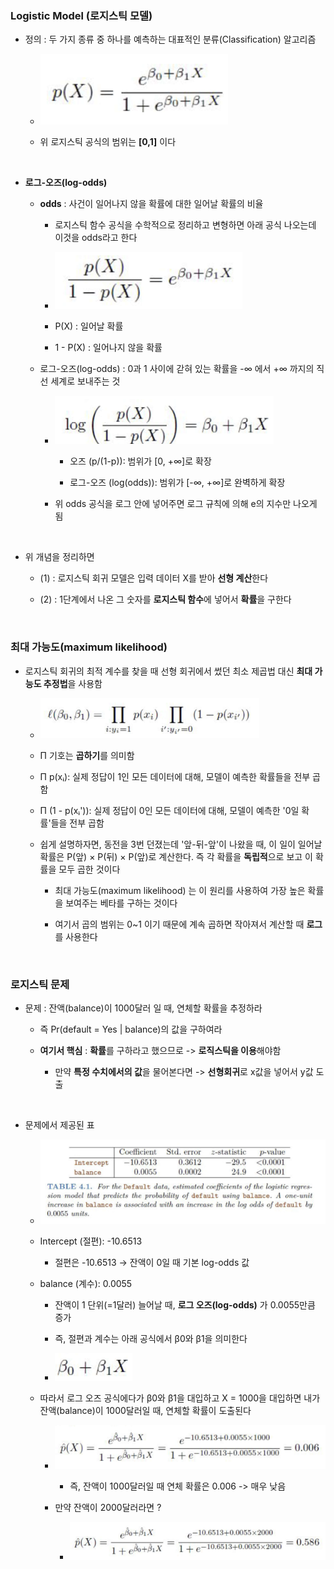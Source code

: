 ### Logistic Model (로지스틱 모델)

- 정의 : 두 가지 종류 중 하나를 예측하는 대표적인 분류(Classification) 알고리즘

    - ![System Resources](../../images/Artificial%20Neural%20Network%20images/03-2장로지스틱공식.png)
 
    - 위 로지스틱 공식의 범위는 **[0,1]** 이다

<br/>

- **로그-오즈(log-odds)**

    - **odds** : 사건이 일어나지 않을 확률에 대한 일어날 확률의 비율
 
        - 로지스틱 함수 공식을 수학적으로 정리하고 변형하면 아래 공식 나오는데 이것을 odds라고 한다 
 
        - ![System Resources](../../images/Artificial%20Neural%20Network%20images/03-2장odds공식.png)
     
        - P(X) : 일어날 확률
     
        - 1 - P(X) : 일어나지 않을 확률
     
    - 로그-오즈(log-odds) : 0과 1 사이에 갇혀 있는 확률을 -∞ 에서 +∞ 까지의 직선 세계로 보내주는 것
 
        - ![System Resources](../../images/Artificial%20Neural%20Network%20images/03-2장로그오즈공식.png)
     
            - 오즈 (p/(1-p)): 범위가 [0, +∞]로 확장

            - 로그-오즈 (log(odds)): 범위가 [-∞, +∞]로 완벽하게 확장 
     
        - 위 odds 공식을 로그 안에 넣어주면 로그 규칙에 의해 e의 지수만 나오게 됨 
     

 
<br/>

- 위 개념을 정리하면

    - (1) : 로지스틱 회귀 모델은 입력 데이터 X를 받아 **선형 계산**한다
 
    - (2) : 1단계에서 나온 그 숫자를 **로지스틱 함수**에 넣어서 **확률**을 구한다 

<br/>

### 최대 가능도(maximum likelihood) 

- 로지스틱 회귀의 최적 계수를 찾을 때 선형 회귀에서 썼던 최소 제곱법 대신 **최대 가능도 추정법**을 사용함

    - ![System Resources](../../images/Artificial%20Neural%20Network%20images/03-2장최대가능도공식.png)
 
    - Π 기호는 **곱하기**를 의미함

    - Π p(xᵢ): 실제 정답이 1인 모든 데이터에 대해, 모델이 예측한 확률들을 전부 곱함

    - Π (1 - p(xᵢ')): 실제 정답이 0인 모든 데이터에 대해, 모델이 예측한 '0일 확률'들을 전부 곱함
 
    - 쉽게 설명하자면, 동전을 3번 던졌는데 '앞-뒤-앞'이 나왔을 때, 이 일이 일어날 확률은 P(앞) × P(뒤) × P(앞)로 계산한다. 즉 각 확률을 **독립적**으로 보고 이 확률을 모두 곱한 것이다
 
        - 최대 가능도(maximum likelihood) 는 이 원리를 사용하여 가장 높은 확률을 보여주는 베타를 구하는 것이다
     
        - 여기서 곱의 범위는 0~1 이기 때문에 계속 곱하면 작아져서 계산할 때 **로그**를 사용한다

<br/>

### 로지스틱 문제 

- 문제 : 잔액(balance)이 1000달러 일 때, 연체할 확률을 추정하라

    - 즉 Pr(default = Yes | balance)의 값을 구하여라
 
    - **여기서 핵심** : **확률**를 구하라고 했으므로 -> **로직스틱을 이용**해야함
 
        - 만약 **특정 수치에서의 값**을 물어본다면 -> **선형회귀**로 x값을 넣어서 y값 도출 

<br/>

- 문제에서 제공된 표

    - ![System Resources](../../images/Artificial%20Neural%20Network%20images/03-2장문제예시표.png)
 
    - Intercept (절편): -10.6513
 
        - 절편은 -10.6513 → 잔액이 0일 때 기본 log-odds 값 

    - balance (계수): 0.0055
 
        - 잔액이 1 단위(=1달러) 늘어날 때, **로그 오즈(log-odds)** 가 0.0055만큼 증가
     
        - 즉, 절편과 계수는 아래 공식에서 β0와 β1을 의미한다
     
        - ![System Resources](../../images/Artificial%20Neural%20Network%20images/03-2장문제예시공식대입.png)

    - 따라서 로그 오즈 공식에다가 β0와 β1을 대입하고 X = 1000을 대입하면 내가 잔액(balance)이 1000달러일 때, 연체할 확률이 도출된다
 
        - ![System Resources](../../images/Artificial%20Neural%20Network%20images/03-2장문제예시연체확률공식대입.png)
     
             - 즉, 잔액이 1000달러일 때 연체 확률은 0.006 -> 매우 낮음
         
         - 만약 잔액이 2000달러라면 ?
     
             - ![System Resources](../../images/Artificial%20Neural%20Network%20images/03-2장문제예시연체확률공식대입2.png)



















































































































































